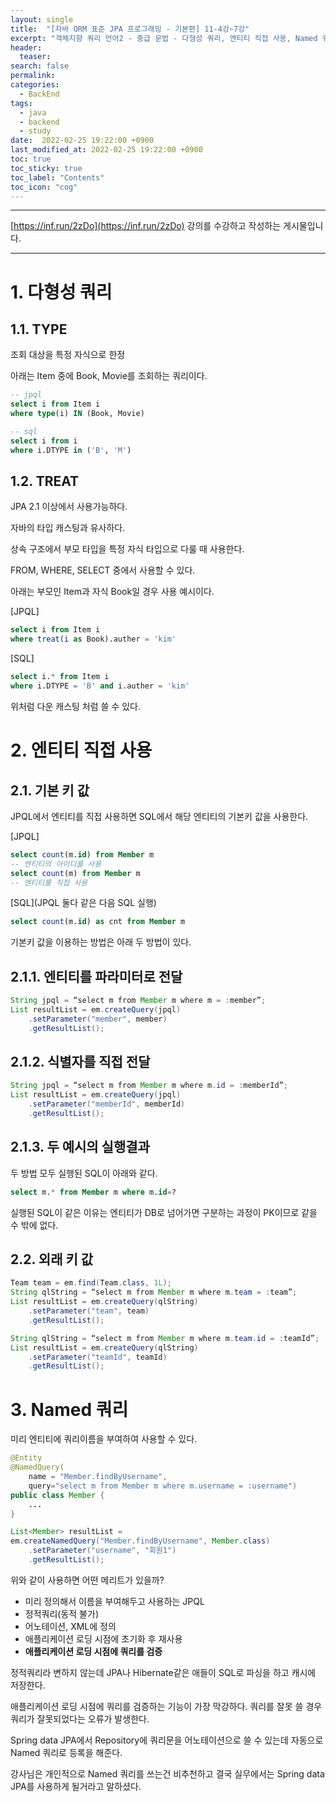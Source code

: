 ```yaml
---
layout: single
title:  "[자바 ORM 표준 JPA 프로그래밍 - 기본편] 11-4강~7강"
excerpt: "객체지향 쿼리 언어2 - 중급 문법 - 다형성 쿼리, 엔티티 직접 사용, Named 쿼리, 벌크 연산"
header:
  teaser: 
search: false
permalink:
categories: 
  - BackEnd
tags:
  - java
  - backend
  - study
date:  2022-02-25 19:22:00 +0900
last_modified_at: 2022-02-25 19:22:00 +0900
toc: true
toc_sticky: true
toc_label: "Contents"
toc_icon: "cog"
---
```

---

[https://inf.run/2zDo](https://inf.run/2zDo) 강의를 수강하고 작성하는 게시물입니다.

---

# 1. 다형성 쿼리

## 1.1. TYPE

조회 대상을 특정 자식으로 한정

아래는 Item 중에 Book, Movie를 조회하는 쿼리이다.

```sql
-- jpql
select i from Item i
where type(i) IN (Book, Movie)
```

```sql
-- sql
select i from i
where i.DTYPE in ('B', 'M')
```

## 1.2. TREAT

JPA 2.1 이상에서 사용가능하다.

자바의 타입 캐스팅과 유사하다.

상속 구조에서 부모 타입을 특정 자식 타입으로 다룰 때 사용한다.

FROM, WHERE, SELECT 중에서 사용할 수 있다.

아래는 부모인 Item과 자식 Book일 경우 사용 예시이다.

[JPQL]
```sql
select i from Item i
where treat(i as Book).auther = 'kim'
```

[SQL]
```sql
select i.* from Item i
where i.DTYPE = 'B' and i.auther = 'kim'
```

위처럼 다운 캐스팅 처럼 쓸 수 있다.

# 2. 엔티티 직접 사용

## 2.1. 기본 키 값

JPQL에서 엔티티를 직접 사용하면 SQL에서 해당 엔티티의 기본키 값을 사용한다.

[JPQL]
```sql
select count(m.id) from Member m
-- 엔티티의 아이디를 사용
select count(m) from Member m
-- 엔티티를 직접 사용
```

[SQL](JPQL 둘다 같은 다음 SQL 실행) 
```sql
select count(m.id) as cnt from Member m
```

기본키 값을 이용하는 방법은 아래 두 방법이 있다.


## 2.1.1. 엔티티를 파라미터로 전달

```java
String jpql = “select m from Member m where m = :member”; 
List resultList = em.createQuery(jpql)
    .setParameter("member", member) 
    .getResultList();
```

## 2.1.2. 식별자를 직접 전달

```java
String jpql = “select m from Member m where m.id = :memberId”; 
List resultList = em.createQuery(jpql)
    .setParameter("memberId", memberId) 
    .getResultList();
```

## 2.1.3. 두 예시의 실행결과

두 방법 모두 실행된 SQL이 아래와 같다.

```sql
select m.* from Member m where m.id=?
```

실행된 SQL이 같은 이유는 엔티티가 DB로 넘어가면 구분하는 과정이 PK이므로 같을 수 밖에 없다.

## 2.2. 외래 키 값

```java
Team team = em.find(Team.class, 1L);
String qlString = “select m from Member m where m.team = :team”; 
List resultList = em.createQuery(qlString)
    .setParameter("team", team) 
    .getResultList();
```
```java
String qlString = “select m from Member m where m.team.id = :teamId”;
List resultList = em.createQuery(qlString)
    .setParameter("teamId", teamId)
    .getResultList();
```

# 3. Named 쿼리

미리 엔티티에 쿼리이름을 부여하여 사용할 수 있다.

```java
@Entity
@NamedQuery(
    name = "Member.findByUsername",
    query="select m from Member m where m.username = :username")
public class Member {
    ...
}
```

```java
List<Member> resultList =
em.createNamedQuery("Member.findByUsername", Member.class)
    .setParameter("username", "회원1")
    .getResultList();
```

위와 같이 사용하면 어떤 메리트가 있을까?

- 미리 정의해서 이름을 부여해두고 사용하는 JPQL
- 정적쿼리(동적 불가)
- 어노테이션, XML에 정의
- 애플리케이션 로딩 시점에 초기화 후 재사용 
- **애플리케이션 로딩 시점에 쿼리를 검증**

정적쿼리라 변하지 않는데 JPA나 Hibernate같은 애들이 SQL로 파싱을 하고 캐시에 저장한다.

애플리케이션 로딩 시점에 쿼리를 검증하는 기능이 가장 막강하다. 쿼리를 잘못 쓸 경우 쿼리가 잘못되었다는 오류가 발생한다.

Spring data JPA에서 Repository에 쿼리문을 어노테이션으로 쓸 수 있는데 자동으로 Named 쿼리로 등록을 해준다.

강사님은 개인적으로 Named 쿼리를 쓰는건 비추천하고 결국 실무에서는 Spring data JPA를 사용하게 될거라고 말하셨다.
